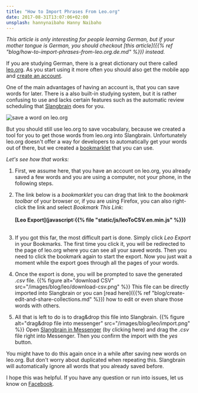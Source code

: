 ```yaml
---
title: "How to Import Phrases From Leo.org"
date: 2017-08-31T13:07:06+02:00
unsplash: hannynaibaho Hanny Naibaho
---
```


*This article is only interesting for people learning German, but if your mother tongue is German, you should checkout [this article]({{% ref "blog/how-to-import-phrases-from-leo.org.de.md" %}}) instead.*


If you are studying German, there is a great dictionary out there called [leo.org](https://leo.org/).
As you start using it more often you should also get the mobile app and [create an account](https://dict.leo.org/myleo/register.php?lang=en).

One of the main advantages of having an account is, that you can save words for later.
There is a also built-in studying system, but it is rather confusing to use and lacks certain features such as the automatic review scheduling that [Slangbrain](/) does for you.

![save a word on leo.org](/images/blog/leo/save-word.png)

But you should still use leo.org to save vocabulary, because we created a tool for you to get those words from leo.org into Slangbrain.
Unfortunately leo.org doesn't offer a way for developers to automatically get your words out of there, but we created a [bookmarklet](https://en.wikipedia.org/wiki/Bookmarklet) that you can use.

*Let's see how that works:*


1. First, we assume here, that you have an account on leo.org, you already saved a few words and you are using a computer, not your phone, in the following steps.


2. The link below is a *bookmarklet* you can drag that link to the *bookmark toolbar* of your browser or, if you are using Firefox, you can also right-click the link and select *Bookmark This Link*:
<br><br>
**[Leo Export](javascript:{{% file "static/js/leoToCSV.en.min.js" %}})**
<br><br>


3. If you got this far, the most difficult part is done.
Simply click *Leo Export* in your Bookmarks.
The first time you click it, you will be redirected to the page of leo.org where you can see all your saved words.
Then you need to click the bookmark again to start the export.
Now you just wait a moment while the export goes through all the pages of your words.


4. Once the export is done, you will be prompted to save the generated *.csv* file.
{{% figure alt="download CSV" src="/images/blog/leo/download-csv.png" %}}
This file can be directly imported into Slangbrain or you can [read here]({{% ref "blog/create-edit-and-share-collections.md" %}}) how to edit or even share those words with others.


5. All that is left to do is to drag&drop this file into Slangbrain.
{{% figure alt="drag&drop file into messenger" src="/images/blog/leo/import.png" %}}
Open [Slangbrain in Messenger](https://www.messenger.com/t/slangbrain) (by clicking here) and drag the *.csv* file right into Messenger.
Then you confirm the import with the *yes* button.

You might have to do this again once in a while after saving new words on leo.org.
But don't worry about duplicated when repeating this.
Slangbrain will automatically ignore all words that you already saved before.


I hope this was helpful.
If you have any question or run into issues, let us know on [Facebook](https://www.facebook.com/slangbrain/).
